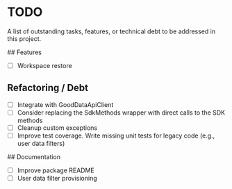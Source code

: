 # TODO

A list of outstanding tasks, features, or technical debt to be addressed in this project.

## Features

- [ ] Workspace restore

## Refactoring / Debt

- [ ] Integrate with GoodDataApiClient
- [ ] Consider replacing the SdkMethods wrapper with direct calls to the SDK methods
- [ ] Cleanup custom exceptions
- [ ] Improve test coverage. Write missing unit tests for legacy code (e.g., user data filters)

## Documentation

- [ ] Improve package README
- [ ] User data filter provisioning
